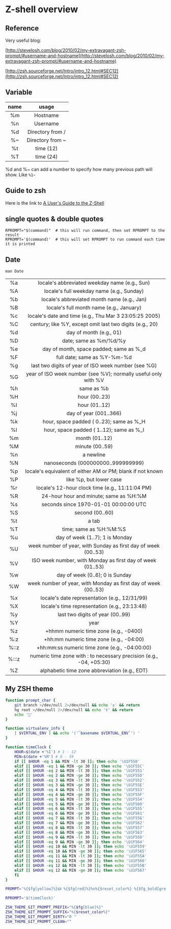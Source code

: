 # Z-shell overview


## Reference

Very useful blog:

[http://stevelosh.com/blog/2010/02/my-extravagant-zsh-prompt/#username-and-hostname](http://stevelosh.com/blog/2010/02/my-extravagant-zsh-prompt/#username-and-hostname)

[http://zsh.sourceforge.net/Intro/intro_12.html#SEC12](http://zsh.sourceforge.net/Intro/intro_12.html#SEC12)

## Variable

| name |      usage       |
| :--: | :--------------: |
|  %m  |     Hostname     |
|  %n  |     Username     |
|  %d  | Directory from / |
|  %~  | Directory from ~ |
|  %t  |    time (12)     |
|  %T  |    time (24)     |

%d and %~ can add a number to specify how many previous path will show. Like `%1~`

## Guide to zsh

Here is the link to [A User's Guide to the Z-Shell](http://zsh.sourceforge.net/Guide/zshguide.html)

## single quotes & double quotes

```
RPROMPT="$(command)"  # this will run command, then set RPROMPT to the result
RPROMPT='$(command)'  # this will set RPROMPT to run command each time it is printed
```

## Date

`man Date`

|       |                                                                     |
| :---: | :-----------------------------------------------------------------: |
|  %a   |            locale's abbreviated weekday name (e.g., Sun)            |
|  %A   |              locale's full weekday name (e.g., Sunday)              |
|  %b   |             locale's abbreviated month name (e.g., Jan)             |
|  %B   |              locale's full month name (e.g., January)               |
|  %c   |       locale's date and time (e.g., Thu Mar 3 23:05:25 2005)        |
|  %C   |      century; like %Y, except omit last two digits (e.g., 20)       |
|  %d   |                       day of month (e.g., 01)                       |
|  %D   |                       date; same as %m/%d/%y                        |
|  %e   |              day of month, space padded; same as %\_d               |
|  %F   |                     full date; same as %Y-%m-%d                     |
|  %g   |         last two digits of year of ISO week number (see %G)         |
|  %G   |   year of ISO week number (see %V); normally useful only with %V    |
|  %h   |                             same as %b                              |
|  %H   |                            hour (00..23)                            |
|  %I   |                            hour (01..12)                            |
|  %j   |                       day of year (001..366)                        |
|  %k   |              hour, space padded ( 0..23); same as %\_H              |
|  %l   |              hour, space padded ( 1..12); same as %\_I              |
|  %m   |                           month (01..12)                            |
|  %M   |                           minute (00..59)                           |
|  %n   |                              a newline                              |
|  %N   |                 nanoseconds (000000000..999999999)                  |
|  %p   |     locale's equivalent of either AM or PM; blank if not known      |
|  %P   |                       like %p, but lower case                       |
|  %r   |           locale's 12-hour clock time (e.g., 11:11:04 PM)           |
|  %R   |               24-hour hour and minute; same as %H:%M                |
|  %s   |                seconds since 1970-01-01 00:00:00 UTC                |
|  %S   |                           second (00..60)                           |
|  %t   |                                a tab                                |
|  %T   |                       time; same as %H:%M:%S                        |
|  %u   |                   day of week (1..7); 1 is Monday                   |
|  %U   |   week number of year, with Sunday as first day of week (00..53)    |
|  %V   |     ISO week number, with Monday as first day of week (01..53)      |
|  %w   |                   day of week (0..6); 0 is Sunday                   |
|  %W   |   week number of year, with Monday as first day of week (00..53)    |
|  %x   |            locale's date representation (e.g., 12/31/99)            |
|  %X   |            locale's time representation (e.g., 23:13:48)            |
|  %y   |                  last two digits of year (00..99)                   |
|  %Y   |                                year                                 |
|  %z   |                +hhmm numeric time zone (e.g., -0400)                |
|  %:z  |               +hh:mm numeric time zone (e.g., -04:00)               |
| %::z  |            +hh:mm:ss numeric time zone (e.g., -04:00:00)            |
| %:::z | numeric time zone with : to necessary precision (e.g., -04, +05:30) |
|  %Z   |            alphabetic time zone abbreviation (e.g., EDT)            |

## My ZSH theme

```bash
function prompt_char {
    git branch >/dev/null 2>/dev/null && echo '±' && return
    hg root >/dev/null 2>/dev/null && echo '☿' && return
    echo ''
}

function virtualenv_info {
    [ $VIRTUAL_ENV ] && echo '('`basename $VIRTUAL_ENV`') '
}

function timeClock {
    HOUR=$(date +'%I') # 1 - 12
    MIN=$(date +'%M') # 0 - 59
    if [[ $HOUR -eq 1 && MIN -lt 30 ]]; then echo '\U1F550'
    elif [[ $HOUR -eq 1 && MIN -ge 30 ]]; then echo '\U1F55C'
    elif [[ $HOUR -eq 2 && MIN -lt 30 ]]; then echo '\U1F551'
    elif [[ $HOUR -eq 2 && MIN -ge 30 ]]; then echo '\U1F55D'
    elif [[ $HOUR -eq 3 && MIN -lt 30 ]]; then echo '\U1F552'
    elif [[ $HOUR -eq 3 && MIN -ge 30 ]]; then echo '\U1F55E'
    elif [[ $HOUR -eq 4 && MIN -lt 30 ]]; then echo '\U1F553'
    elif [[ $HOUR -eq 4 && MIN -ge 30 ]]; then echo '\U1F55F'
    elif [[ $HOUR -eq 5 && MIN -lt 30 ]]; then echo '\U1F554'
    elif [[ $HOUR -eq 5 && MIN -ge 30 ]]; then echo '\U1F560'
    elif [[ $HOUR -eq 6 && MIN -lt 30 ]]; then echo '\U1F555'
    elif [[ $HOUR -eq 6 && MIN -ge 30 ]]; then echo '\U1F561'
    elif [[ $HOUR -eq 7 && MIN -lt 30 ]]; then echo '\U1F556'
    elif [[ $HOUR -eq 7 && MIN -ge 30 ]]; then echo '\U1F562'
    elif [[ $HOUR -eq 8 && MIN -lt 30 ]]; then echo '\U1F557'
    elif [[ $HOUR -eq 8 && MIN -ge 30 ]]; then echo '\U1F563'
    elif [[ $HOUR -eq 9 && MIN -lt 30 ]]; then echo '\U1F558'
    elif [[ $HOUR -eq 9 && MIN -ge 30 ]]; then echo '\U1F564'
    elif [[ $HOUR -eq 10 && MIN -lt 30 ]]; then echo '\U1F559'
    elif [[ $HOUR -eq 10 && MIN -ge 30 ]]; then echo '\U1F565'
    elif [[ $HOUR -eq 11 && MIN -lt 30 ]]; then echo '\U1F55A'
    elif [[ $HOUR -eq 11 && MIN -ge 30 ]]; then echo '\U1F566'
    elif [[ $HOUR -eq 12 && MIN -lt 30 ]]; then echo '\U1F55B'
    elif [[ $HOUR -eq 12 && MIN -ge 30 ]]; then echo '\U1F567'
    fi
}

PROMPT='%{$fg[yellow]%}🜲 %{$fg[red]%}%n%{$reset_color%} %{$fg_bold[green]%}%2~ $(git_prompt_info)%{$reset_color%}$(virtualenv_info)$(prompt_char) '

RPROMPT='$(timeClock)'

ZSH_THEME_GIT_PROMPT_PREFIX="%{$fg[blue]%}"
ZSH_THEME_GIT_PROMPT_SUFFIX="%{$reset_color%}"
ZSH_THEME_GIT_PROMPT_DIRTY="⥀ "
ZSH_THEME_GIT_PROMPT_CLEAN=""
```

